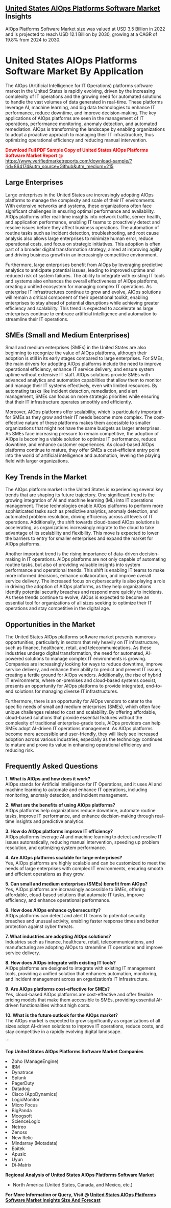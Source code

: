 <h2><a href="https://www.verifiedmarketreports.com/download-sample/?rid=864174&amp;utm_source=Github&amp;utm_medium=215" target="_blank">United States AIOps Platforms Software Market</a> Insights</h2><p>AIOps Platforms Software Market size was valued at USD 3.5 Billion in 2022 and is projected to reach USD 12.1 Billion by 2030, growing at a CAGR of 19.8% from 2024 to 2030.</p><p><h1>United States AIOps Platforms Software Market By Application</h1><p>The AIOps (Artificial Intelligence for IT Operations) platforms software market in the United States is rapidly evolving, driven by the increasing complexity of IT operations and the growing need for automated solutions to handle the vast volumes of data generated in real-time. These platforms leverage AI, machine learning, and big data technologies to enhance IT performance, reduce downtime, and improve decision-making. The key applications of AIOps platforms are seen in the management of IT operations, performance monitoring, anomaly detection, and automated remediation. AIOps is transforming the landscape by enabling organizations to adopt a proactive approach to managing their IT infrastructure, thus optimizing operational efficiency and reducing manual intervention.<p><span class=""><span style="color: #ff0000;"><strong>Download Full PDF Sample Copy of United States AIOps Platforms Software Market Report</strong> @ </span><a href="https://www.verifiedmarketreports.com/download-sample/?rid=864174&amp;utm_source=Github&amp;utm_medium=215" target="_blank">https://www.verifiedmarketreports.com/download-sample/?rid=864174&amp;utm_source=Github&amp;utm_medium=215</a></span></p><h2>Large Enterprises</h2><p>Large enterprises in the United States are increasingly adopting AIOps platforms to manage the complexity and scale of their IT environments. With extensive networks and systems, these organizations often face significant challenges in ensuring optimal performance and availability. AIOps platforms offer real-time insights into network traffic, server health, and application performance, enabling IT teams to proactively detect and resolve issues before they affect business operations. The automation of routine tasks such as incident detection, troubleshooting, and root cause analysis also allows large enterprises to minimize human error, reduce operational costs, and focus on strategic initiatives. This adoption is often part of a broader digital transformation strategy, aimed at improving agility and driving business growth in an increasingly competitive environment.</p><p>Furthermore, large enterprises benefit from AIOps by leveraging predictive analytics to anticipate potential issues, leading to improved uptime and reduced risk of system failures. The ability to integrate with existing IT tools and systems also enhances the overall effectiveness of AIOps platforms, creating a unified ecosystem for managing complex IT operations. As enterprise IT infrastructures continue to grow and evolve, AIOps solutions will remain a critical component of their operational toolkit, enabling enterprises to stay ahead of potential disruptions while achieving greater efficiency and scalability. This trend is expected to accelerate as large enterprises continue to embrace artificial intelligence and automation to streamline their IT operations.</p><h2>SMEs (Small and Medium Enterprises)</h2><p>Small and medium enterprises (SMEs) in the United States are also beginning to recognize the value of AIOps platforms, although their adoption is still in its early stages compared to large enterprises. For SMEs, the main drivers for adopting AIOps platforms include the need to improve operational efficiency, enhance IT service delivery, and ensure system uptime without extensive IT staff. AIOps solutions provide SMEs with advanced analytics and automation capabilities that allow them to monitor and manage their IT systems effectively, even with limited resources. By automating tasks like incident detection, remediation, and alert management, SMEs can focus on more strategic priorities while ensuring that their IT infrastructure operates smoothly and efficiently.</p><p>Moreover, AIOps platforms offer scalability, which is particularly important for SMEs as they grow and their IT needs become more complex. The cost-effective nature of these platforms makes them accessible to smaller organizations that might not have the same budgets as larger enterprises. As SMEs face increasing pressure to remain competitive, the adoption of AIOps is becoming a viable solution to optimize IT performance, reduce downtime, and enhance customer experiences. As cloud-based AIOps platforms continue to mature, they offer SMEs a cost-efficient entry point into the world of artificial intelligence and automation, leveling the playing field with larger organizations.</p><h2>Key Trends in the Market</h2><p>The AIOps platform market in the United States is experiencing several key trends that are shaping its future trajectory. One significant trend is the growing integration of AI and machine learning (ML) into IT operations management. These technologies enable AIOps platforms to perform more sophisticated tasks such as predictive analytics, anomaly detection, and automated problem resolution, driving efficiency across all levels of IT operations. Additionally, the shift towards cloud-based AIOps solutions is accelerating, as organizations increasingly migrate to the cloud to take advantage of its scalability and flexibility. This move is expected to lower the barriers to entry for smaller enterprises and expand the market for AIOps platforms.</p><p>Another important trend is the rising importance of data-driven decision-making in IT operations. AIOps platforms are not only capable of automating routine tasks, but also of providing valuable insights into system performance and operational trends. This shift is enabling IT teams to make more informed decisions, enhance collaboration, and improve overall service delivery. The increased focus on cybersecurity is also playing a role in driving the adoption of AIOps platforms, as they help organizations identify potential security breaches and respond more quickly to incidents. As these trends continue to evolve, AIOps is expected to become an essential tool for organizations of all sizes seeking to optimize their IT operations and stay competitive in the digital age.</p><h2>Opportunities in the Market</h2><p>The United States AIOps platforms software market presents numerous opportunities, particularly in sectors that rely heavily on IT infrastructure, such as finance, healthcare, retail, and telecommunications. As these industries undergo digital transformation, the need for automated, AI-powered solutions to manage complex IT environments is growing. Companies are increasingly looking for ways to reduce downtime, improve service delivery, and enhance their ability to predict and prevent IT issues, creating a fertile ground for AIOps vendors. Additionally, the rise of hybrid IT environments, where on-premises and cloud-based systems coexist, presents an opportunity for AIOps platforms to provide integrated, end-to-end solutions for managing diverse IT infrastructures.</p><p>Furthermore, there is an opportunity for AIOps vendors to cater to the specific needs of small and medium enterprises (SMEs), which often face unique challenges related to cost and scalability. By offering affordable, cloud-based solutions that provide essential features without the complexity of traditional enterprise-grade tools, AIOps providers can help SMEs adopt AI-driven IT operations management. As AIOps platforms become more accessible and user-friendly, they will likely see increased adoption across various industries, especially as the technology continues to mature and prove its value in enhancing operational efficiency and reducing risk.</p><h2>Frequently Asked Questions</h2><p><strong>1. What is AIOps and how does it work?</strong><br/>AIOps stands for Artificial Intelligence for IT Operations, and it uses AI and machine learning to automate and enhance IT operations, including monitoring, anomaly detection, and incident management.</p><p><strong>2. What are the benefits of using AIOps platforms?</strong><br/>AIOps platforms help organizations reduce downtime, automate routine tasks, improve IT performance, and enhance decision-making through real-time insights and predictive analytics.</p><p><strong>3. How do AIOps platforms improve IT efficiency?</strong><br/>AIOps platforms leverage AI and machine learning to detect and resolve IT issues automatically, reducing manual intervention, speeding up problem resolution, and optimizing system performance.</p><p><strong>4. Are AIOps platforms scalable for large enterprises?</strong><br/>Yes, AIOps platforms are highly scalable and can be customized to meet the needs of large enterprises with complex IT environments, ensuring smooth and efficient operations as they grow.</p><p><strong>5. Can small and medium enterprises (SMEs) benefit from AIOps?</strong><br/>Yes, AIOps platforms are increasingly accessible to SMEs, offering affordable, cloud-based solutions that automate IT tasks, improve efficiency, and enhance operational performance.</p><p><strong>6. How does AIOps enhance cybersecurity?</strong><br/>AIOps platforms can detect and alert IT teams to potential security breaches and unusual activity, enabling faster response times and better protection against cyber threats.</p><p><strong>7. What industries are adopting AIOps solutions?</strong><br/>Industries such as finance, healthcare, retail, telecommunications, and manufacturing are adopting AIOps to streamline IT operations and improve service delivery.</p><p><strong>8. How does AIOps integrate with existing IT tools?</strong><br/>AIOps platforms are designed to integrate with existing IT management tools, providing a unified solution that enhances automation, monitoring, and incident management across an organization’s IT infrastructure.</p><p><strong>9. Are AIOps platforms cost-effective for SMEs?</strong><br/>Yes, cloud-based AIOps platforms are cost-effective and offer flexible pricing models that make them accessible to SMEs, providing essential AI-driven functionalities without high costs.</p><p><strong>10. What is the future outlook for the AIOps market?</strong><br/>The AIOps market is expected to grow significantly as organizations of all sizes adopt AI-driven solutions to improve IT operations, reduce costs, and stay competitive in a rapidly evolving digital landscape.</p>```</p><p><strong>Top United States AIOps Platforms Software Market Companies</strong></p><div data-test-id=""><p><li>Zoho (ManageEngine)</li><li> IBM</li><li> Dynatrace</li><li> Splunk</li><li> PagerDuty</li><li> Datadog</li><li> Cisco (AppDynamics)</li><li> LogicMonitor</li><li> Micro Focus</li><li> BigPanda</li><li> Moogsoft</li><li> ScienceLogic</li><li> Netreo</li><li> Zenoss</li><li> New Relic</li><li> Mindarray (Motadata)</li><li> Eoitek</li><li> Apusic</li><li> Uyun</li><li> Di-Matrix</li></p><div><strong>Regional Analysis of&nbsp;United States AIOps Platforms Software Market</strong></div><ul><li dir="ltr"><p dir="ltr">North America&nbsp;(United States, Canada, and Mexico, etc.)</p></li></ul><p><strong>For More Information or Query, Visit @&nbsp;</strong><strong><a href="https://www.verifiedmarketreports.com/product/aiops-platforms-software-market/?utm_source=Github&amp;utm_medium=215" target="_blank">United States AIOps Platforms Software Market Insights Size And Forecast</a></strong></p></div>

